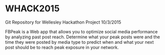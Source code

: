 # WHACK2015

Git Repository for Wellesley Hackathon Project 10/3/2015

FBPeak is a Web app that allows you to optimize social media performance by analyzing past post reach. Determine what your peak posts were and the time they were posted by media type to predict when and what your next post should be to reach peak exposure in your network. 
